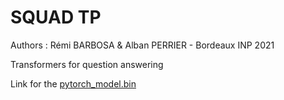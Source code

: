 # SQUAD TP
Authors : Rémi BARBOSA & Alban PERRIER - Bordeaux INP 2021

Transformers for question answering

Link for the [pytorch_model.bin ](https://drive.google.com/file/d/1NxKJ6Hr2stlmiiLROqKUvDcS4Nnpc_Pe/view?usp=sharing)
